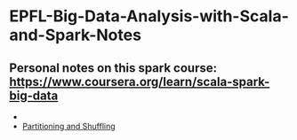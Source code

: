 # EPFL-Big-Data-Analysis-with-Scala-and-Spark-Notes
Personal notes on this spark course: https://www.coursera.org/learn/scala-spark-big-data
-
-
- [Partitioning and Shuffling](https://github.com/zjplab/EPFL-Big-Data-Analysis-with-Scala-and-Spark-Notes/issues/1)
